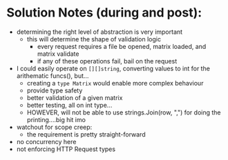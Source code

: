 # Solution Notes (during and post):

- determining the right level of abstraction is very important
  - this will determine the shape of validation logic
    - every request requires a file be opened, matrix loaded, and matrix validate
    - if any of these operations fail, bail on the request
- I could easily operate on `[][]string`, converting values to int for the arithematic funcs(), but...
  - creating a `type Matrix` would enable more complex behaviour
  - provide type safety
  - better validation of a given matrix
  - better testing, all on int type...
  - HOWEVER, will not be able to use strings.Join(row, ",") for doing the printing....big hit imo
- watchout for scope creep:
  - the requirement is pretty straight-forward
- no concurrency here
- not enforcing HTTP Request types